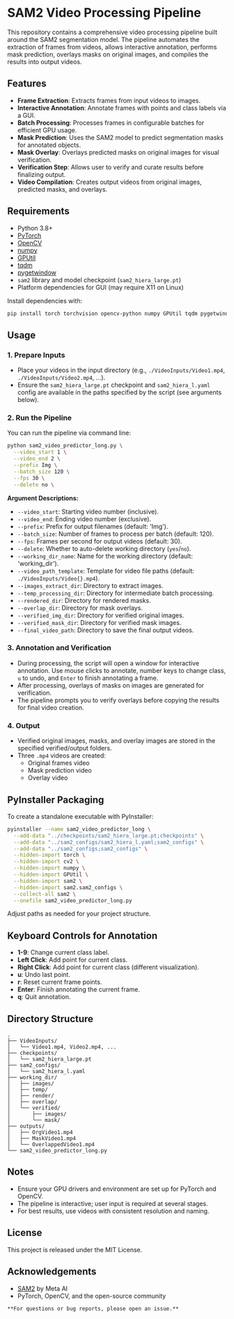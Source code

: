 # SAM2 Video Processing Pipeline

This repository contains a comprehensive video processing pipeline built around the SAM2 segmentation model. The pipeline automates the extraction of frames from videos, allows interactive annotation, performs mask prediction, overlays masks on original images, and compiles the results into output videos.

## Features

- **Frame Extraction**: Extracts frames from input videos to images.
- **Interactive Annotation**: Annotate frames with points and class labels via a GUI.
- **Batch Processing**: Processes frames in configurable batches for efficient GPU usage.
- **Mask Prediction**: Uses the SAM2 model to predict segmentation masks for annotated objects.
- **Mask Overlay**: Overlays predicted masks on original images for visual verification.
- **Verification Step**: Allows user to verify and curate results before finalizing output.
- **Video Compilation**: Creates output videos from original images, predicted masks, and overlays.

## Requirements

- Python 3.8+
- [PyTorch](https://pytorch.org/)
- [OpenCV](https://opencv.org/)
- [numpy](https://numpy.org/)
- [GPUtil](https://github.com/anderskm/gputil)
- [tqdm](https://tqdm.github.io/)
- [pygetwindow](https://github.com/asweigart/pygetwindow)
- `sam2` library and model checkpoint (`sam2_hiera_large.pt`)
- Platform dependencies for GUI (may require X11 on Linux)

Install dependencies with:

```bash
pip install torch torchvision opencv-python numpy GPUtil tqdm pygetwindow
```

## Usage

### 1. Prepare Inputs

- Place your videos in the input directory (e.g., `./VideoInputs/Video1.mp4`, `./VideoInputs/Video2.mp4`, ...).
- Ensure the `sam2_hiera_large.pt` checkpoint and `sam2_hiera_l.yaml` config are available in the paths specified by the script (see arguments below).

### 2. Run the Pipeline

You can run the pipeline via command line:

```bash
python sam2_video_predictor_long.py \
  --video_start 1 \
  --video_end 2 \
  --prefix Img \
  --batch_size 120 \
  --fps 30 \
  --delete no \
```

**Argument Descriptions:**
- `--video_start`: Starting video number (inclusive).
- `--video_end`: Ending video number (exclusive).
- `--prefix`: Prefix for output filenames (default: 'Img').
- `--batch_size`: Number of frames to process per batch (default: 120).
- `--fps`: Frames per second for output videos (default: 30).
- `--delete`: Whether to auto-delete working directory (`yes`/`no`).
- `--working_dir_name`: Name for the working directory (default: 'working_dir').
- `--video_path_template`: Template for video file paths (default: `./VideoInputs/Video{}.mp4`).
- `--images_extract_dir`: Directory to extract images.
- `--temp_processing_dir`: Directory for intermediate batch processing.
- `--rendered_dir`: Directory for rendered masks.
- `--overlap_dir`: Directory for mask overlays.
- `--verified_img_dir`: Directory for verified original images.
- `--verified_mask_dir`: Directory for verified mask images.
- `--final_video_path`: Directory to save the final output videos.

### 3. Annotation and Verification

- During processing, the script will open a window for interactive annotation. Use mouse clicks to annotate, number keys to change class, `u` to undo, and `Enter` to finish annotating a frame.
- After processing, overlays of masks on images are generated for verification.
- The pipeline prompts you to verify overlays before copying the results for final video creation.

### 4. Output

- Verified original images, masks, and overlay images are stored in the specified verified/output folders.
- Three `.mp4` videos are created:
  - Original frames video
  - Mask prediction video
  - Overlay video

## PyInstaller Packaging

To create a standalone executable with PyInstaller:

```bash
pyinstaller --name sam2_video_predictor_long \
  --add-data "../checkpoints/sam2_hiera_large.pt;checkpoints" \
  --add-data "../sam2_configs/sam2_hiera_l.yaml;sam2_configs" \
  --add-data "../sam2_configs;sam2_configs" \
  --hidden-import torch \
  --hidden-import cv2 \
  --hidden-import numpy \
  --hidden-import GPUtil \
  --hidden-import sam2 \
  --hidden-import sam2.sam2_configs \
  --collect-all sam2 \
  --onefile sam2_video_predictor_long.py
```

Adjust paths as needed for your project structure.

## Keyboard Controls for Annotation

- **1-9**: Change current class label.
- **Left Click**: Add point for current class.
- **Right Click**: Add point for current class (different visualization).
- **u**: Undo last point.
- **r**: Reset current frame points.
- **Enter**: Finish annotating the current frame.
- **q**: Quit annotation.

## Directory Structure

```
.
├── VideoInputs/
│   └── Video1.mp4, Video2.mp4, ...
├── checkpoints/
│   └── sam2_hiera_large.pt
├── sam2_configs/
│   └── sam2_hiera_l.yaml
├── working_dir/
│   ├── images/
│   ├── temp/
│   ├── render/
│   ├── overlap/
│   └── verified/
│       ├── images/
│       └── mask/
├── outputs/
│   ├── OrgVideo1.mp4
│   ├── MaskVideo1.mp4
│   └── OverlappedVideo1.mp4
└── sam2_video_predictor_long.py
```

## Notes

- Ensure your GPU drivers and environment are set up for PyTorch and OpenCV.
- The pipeline is interactive; user input is required at several stages.
- For best results, use videos with consistent resolution and naming.

## License

This project is released under the MIT License.

## Acknowledgements

- [SAM2](https://github.com/facebookresearch/segment-anything) by Meta AI
- PyTorch, OpenCV, and the open-source community

```
**For questions or bug reports, please open an issue.**
